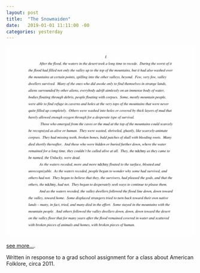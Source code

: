 ```yaml
---
layout: post
title:  "The Snowmaiden"
date:   2019-01-01 11:11:00 -00
categories: yesterday
---
```


![My helpful screenshot](/assets/58358647-28E4-4BAC-928F-0D13BC85FCDC.jpeg)

[see more...](/assets/The_Snowmaiden[1].pdf).

Written in response to a grad school assignment for a class about American Folklore, circa 2011. 



